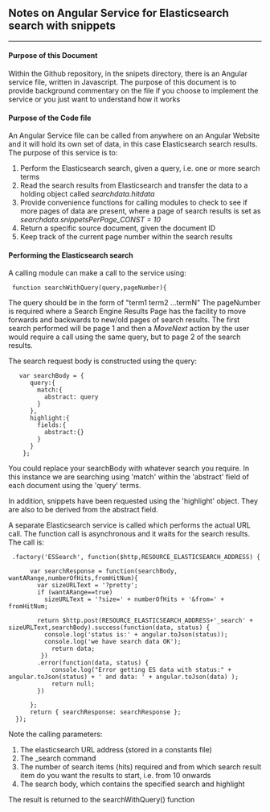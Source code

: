 
## Notes on Angular Service for Elasticsearch search with snippets


----------
#### Purpose of this Document
Within the Github repository, in the snipets directory, there is an Angular service file, written in Javascript.  The purpose of this document is to provide background commentary on the file if you choose to implement the service or you just want to understand how it works

#### Purpose of the Code file
An Angular Service file can be called from anywhere on an Angular Website and it will hold its own set of data, in this case Elasticsearch search results.  The purpose of this service is to:
1. Perform the Elasticsearch search, given a query, i.e. one or more search terms
2. Read the search results from Elasticsearch and transfer the data to a holding object called *searchdata.hitdata*
3. Provide convenience functions for calling modules to check to see if more pages of data are present, where a page of search results is set as *searchdata.snippetsPerPage_CONST = 10*
4. Return a specific source document, given the document ID
5. Keep track of the current page number within the search results

#### Performing the Elasticsearch search
A calling module can make a call to the service using:

     function searchWithQuery(query,pageNumber){

The query should be in the form of "term1 term2 ...termN"
The pageNumber is required where a Search Engine Results Page has the facility to move forwards and backwards to new/old pages of search results.  The first search performed will be page 1 and then a *MoveNext* action by the user would require a call using the same query, but to page 2 of the search results.

The search request body is constructed using the query:

       var searchBody = {
          query:{
            match:{
              abstract: query
            }  
          },
          highlight:{
            fields:{
              abstract:{}
            }
          }
        };

You could replace your searchBody with whatever search you require. In this instance we are searching using 'match' within the 'abstract' field of each document using the 'query' terms.  

In addition, snippets have been requested using the 'highlight' object.  They are also to be derived from the abstract field.

A separate Elasticsearch service is called which performs the actual URL call.  The function call is asynchronous and it waits for the search results.  The call is:

     .factory('ESSearch', function($http,RESOURCE_ELASTICSEARCH_ADDRESS) {
    
          var searchResponse = function(searchBody, wantARange,numberOfHits,fromHitNum){
            var sizeURLText = '?pretty';
            if (wantARange==true)
              sizeURLText = '?size=' + numberOfHits + '&from=' + fromHitNum;
    
            return $http.post(RESOURCE_ELASTICSEARCH_ADDRESS+'_search' + sizeURLText,searchBody).success(function(data, status) {
              console.log('status is:' + angular.toJson(status));
              console.log('we have search data OK');
                return data;
             })
            .error(function(data, status) {
                console.log("Error getting ES data with status:" + angular.toJson(status) + ' and data: ' + angular.toJson(data) );
                return null;
            })
    
          };
          return { searchResponse: searchResponse };
      });

Note the calling parameters:
1. The elasticsearch URL address (stored in a constants file)
2. The _search command
3. The number of search items (hits) required and from which search result item do you want the results to start, i.e. from 10 onwards
4. The search body, which contains the specified search and highlight

The result is returned to the searchWithQuery() function


